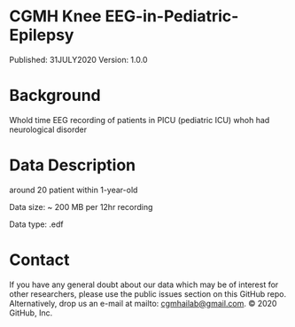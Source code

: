 # CGMH Knee EEG-in-Pediatric-Epilepsy

Published: 31JULY2020 Version: 1.0.0

# Background

Whold time EEG recording of patients in PICU (pediatric ICU) whoh had neurological disorder

# Data Description

around 20 patient within 1-year-old 

Data size: ~ 200 MB per 12hr recording

Data type: .edf

# Contact
If you have any general doubt about our data which may be of interest for other researchers, please use the public issues section on this GitHub repo. Alternatively, drop us an e-mail at mailto: cgmhailab@gmail.com. 
© 2020 GitHub, Inc.
